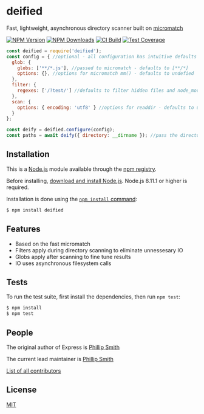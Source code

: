 # deified
  Fast, lightweight, asynchronous directory scanner built on [micromatch](https://github.com/micromatch/micromatch)

  [![NPM Version][npm-image]][npm-url]
  [![NPM Downloads][downloads-image]][downloads-url]
  [![CI Build][travis-image]][travis-url]
  [![Test Coverage][coveralls-image]][coveralls-url]

```js
const deified = require('deified');
const config = { //optional - all configuration has intuitive defaults
  glob: {
    globs: ['**/*.js'], //passed to micromatch - defaults to [**/*]
    options: {}, //options for micromatch mm() - defaults to undefied
  },
  filter: {
    regexes: ['/?test/'] //defaults to filter hidden files and node_modules
  },
  scan: {
    options: { encoding: 'utf8' } //options for readdir - defaults to undefined
  }
};

const deify = deified.configure(config);
const paths = await deify({ directory: __dirname }); //pass the directory to scan - defaults to cwd
```

## Installation

This is a [Node.js](https://nodejs.org/en/) module available through the
[npm registry](https://www.npmjs.com/).

Before installing, [download and install Node.js](https://nodejs.org/en/download/).
Node.js 8.11.1 or higher is required.

Installation is done using the
[`npm install` command](https://docs.npmjs.com/getting-started/installing-npm-packages-locally):

```bash
$ npm install deified
```

## Features

  * Based on the fast micromatch
  * Filters apply during directory scanning to eliminate unnessesary IO
  * Globs apply after scanning to fine tune results
  * IO uses asynchronous filesystem calls

## Tests

  To run the test suite, first install the dependencies, then run `npm test`:

```bash
$ npm install
$ npm test
```

## People

The original author of Express is [Phillip Smith](https://github.com/phillipsmith)

The current lead maintainer is [Phillip Smith](https://github.com/phillipsmith)

[List of all contributors](https://github.com/CoderByBlood/deified/graphs/contributors)

## License

  [MIT](LICENSE)

[npm-image]: https://img.shields.io/npm/v/deified.svg
[npm-url]: https://www.npmjs.com/package/deified
[downloads-image]: https://img.shields.io/npm/dm/deified.svg
[downloads-url]: https://www.npmjs.com/package/deified
[travis-image]: https://travis-ci.org/CoderByBlood/deified.svg?branch=master
[travis-url]: https://travis-ci.org/CoderByBlood/deified
[coveralls-image]: https://img.shields.io/coveralls/CoderByBlood/deified/master.svg
[coveralls-url]: https://coveralls.io/r/CoderByBlood/deified?branch=master